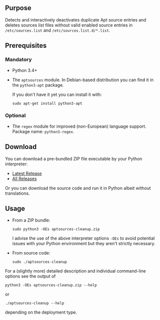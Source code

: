 ## Purpose

Detects and interactively deactivates duplicate Apt source entries and
deletes sources list files without valid enabled source entries in
`/etc/sources.list` and `/etc/sources.list.d/*.list`.


## Prerequisites

### Mandatory

  * Python 3.4+

  * The `aptsources` module. In Debian-based distribution you can find it in
    the `python3-apt` package.

    If you don't have it yet you can install it with:

        sudo apt-get install python3-apt

### Optional

  * The `regex` module for improved (non-European) language support.
    Package name: `python3-regex`.


## Download

You can download a pre-bundled ZIP file executable by your Python interpreter:

  * [Latest Release](https://github.com/davidfoerster/aptsources-cleanup/releases/latest)
  * [All Releases](https://github.com/davidfoerster/aptsources-cleanup/releases)

Or you can download the source code and run it in Python albeit without translations.


## Usage

  * From a ZIP bundle:

        sudo python3 -OEs aptsources-cleanup.zip

    I advise the use of the above interpreter options `-OEs` to avoid potential issues with your Python environment but they aren't strictly necessary.

  * From source code:

        sudo ./aptsources-cleanup

For a (slightly more) detailed description and individual command-line options
see the output of

    python3 -OEs aptsources-cleanup.zip --help

or

    ./aptsources-cleanup --help

depending on the deployment type.
